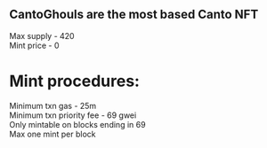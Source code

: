 ## CantoGhouls are the most based Canto NFT

Max supply - 420  
Mint price - 0

# Mint procedures:  
Minimum txn gas - 25m  
Minimum txn priority fee - 69 gwei  
Only mintable on blocks ending in 69  
Max one mint per block

